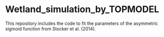 # Wetland_simulation_by_TOPMODEL
This repository includes the code to fit the parameters of the asymmetric sigmoid function from Stocker et al. (2014).
